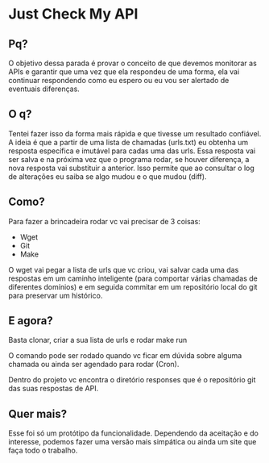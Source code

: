 # Just Check My API


## Pq?
O objetivo dessa parada é provar o conceito de que devemos 
monitorar as APIs e garantir que uma vez que ela respondeu 
de uma forma, ela vai continuar respondendo como eu espero 
ou eu vou ser alertado de eventuais diferenças.

## O q?
Tentei fazer isso da forma mais rápida e que tivesse um 
resultado confiável. A ideia é que a partir de uma lista
de chamadas (urls.txt) eu obtenha um resposta específica
e imutável para cadas uma das urls. Essa resposta vai
ser salva e na próxima vez que o programa rodar, se 
houver diferença, a nova resposta vai substituir a 
anterior. Isso permite que ao consultar o log de 
alterações eu saiba se algo mudou e o que mudou (diff).

## Como?
Para fazer a brincadeira rodar vc vai precisar de 3 coisas:
- Wget
- Git
- Make

O wget vai pegar a lista de urls que vc criou, vai salvar
cada uma das respostas em um caminho inteligente (para 
comportar várias chamadas de diferentes domínios) e em 
seguida commitar em um repositório local do git para
preservar um histórico.

## E agora?
Basta clonar, criar a sua lista de urls e rodar
    make run

O comando pode ser rodado quando vc ficar em dúvida sobre
alguma chamada ou ainda ser agendado para rodar (Cron).

Dentro do projeto vc encontra o diretório responses que 
é o repositório git das suas respostas de API.

## Quer mais?
Esse foi só um protótipo da funcionalidade. Dependendo da
aceitação e do interesse, podemos fazer uma versão mais
simpática ou ainda um site que faça todo o trabalho.

